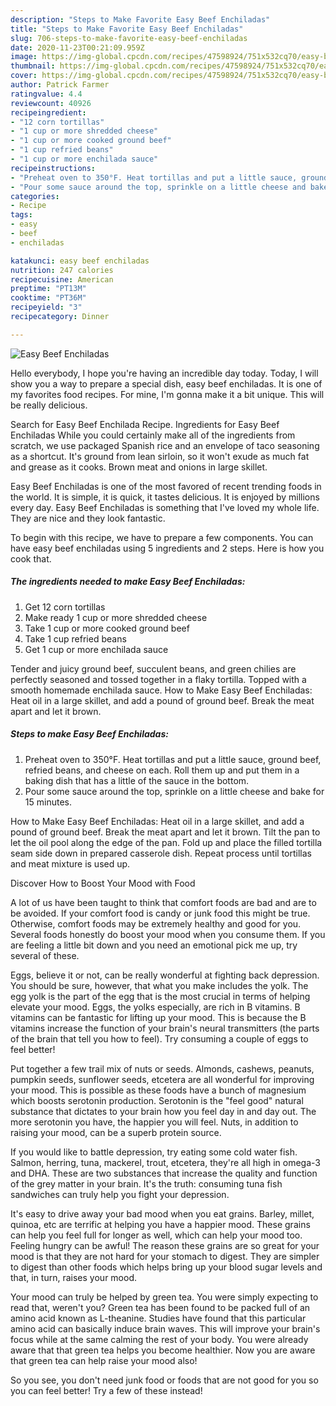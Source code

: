 ```yaml
---
description: "Steps to Make Favorite Easy Beef Enchiladas"
title: "Steps to Make Favorite Easy Beef Enchiladas"
slug: 706-steps-to-make-favorite-easy-beef-enchiladas
date: 2020-11-23T00:21:09.959Z
image: https://img-global.cpcdn.com/recipes/47598924/751x532cq70/easy-beef-enchiladas-recipe-main-photo.jpg
thumbnail: https://img-global.cpcdn.com/recipes/47598924/751x532cq70/easy-beef-enchiladas-recipe-main-photo.jpg
cover: https://img-global.cpcdn.com/recipes/47598924/751x532cq70/easy-beef-enchiladas-recipe-main-photo.jpg
author: Patrick Farmer
ratingvalue: 4.4
reviewcount: 40926
recipeingredient:
- "12 corn tortillas"
- "1 cup or more shredded cheese"
- "1 cup or more cooked ground beef"
- "1 cup refried beans"
- "1 cup or more enchilada sauce"
recipeinstructions:
- "Preheat oven to 350°F. Heat tortillas and put a little sauce, ground beef, refried beans, and cheese on each.  Roll them up and put them in a baking dish that has a little of the sauce in the bottom."
- "Pour some sauce around the top, sprinkle on a little cheese and bake for 15 minutes."
categories:
- Recipe
tags:
- easy
- beef
- enchiladas

katakunci: easy beef enchiladas 
nutrition: 247 calories
recipecuisine: American
preptime: "PT13M"
cooktime: "PT36M"
recipeyield: "3"
recipecategory: Dinner

---
```



![Easy Beef Enchiladas](https://img-global.cpcdn.com/recipes/47598924/751x532cq70/easy-beef-enchiladas-recipe-main-photo.jpg)

Hello everybody, I hope you're having an incredible day today. Today, I will show you a way to prepare a special dish, easy beef enchiladas. It is one of my favorites food recipes. For mine, I'm gonna make it a bit unique. This will be really delicious.

Search for Easy Beef Enchilada Recipe. Ingredients for Easy Beef Enchiladas While you could certainly make all of the ingredients from scratch, we use packaged Spanish rice and an envelope of taco seasoning as a shortcut. It&#39;s ground from lean sirloin, so it won&#39;t exude as much fat and grease as it cooks. Brown meat and onions in large skillet.

Easy Beef Enchiladas is one of the most favored of recent trending foods in the world. It is simple, it is quick, it tastes delicious. It is enjoyed by millions every day. Easy Beef Enchiladas is something that I've loved my whole life. They are nice and they look fantastic.


To begin with this recipe, we have to prepare a few components. You can have easy beef enchiladas using 5 ingredients and 2 steps. Here is how you cook that.

<!--inarticleads1-->

##### The ingredients needed to make Easy Beef Enchiladas:

1. Get 12 corn tortillas
1. Make ready 1 cup or more shredded cheese
1. Take 1 cup or more cooked ground beef
1. Take 1 cup refried beans
1. Get 1 cup or more enchilada sauce


Tender and juicy ground beef, succulent beans, and green chilies are perfectly seasoned and tossed together in a flaky tortilla. Topped with a smooth homemade enchilada sauce. How to Make Easy Beef Enchiladas: Heat oil in a large skillet, and add a pound of ground beef. Break the meat apart and let it brown. 

<!--inarticleads2-->

##### Steps to make Easy Beef Enchiladas:

1. Preheat oven to 350°F. Heat tortillas and put a little sauce, ground beef, refried beans, and cheese on each.  Roll them up and put them in a baking dish that has a little of the sauce in the bottom.
1. Pour some sauce around the top, sprinkle on a little cheese and bake for 15 minutes.


How to Make Easy Beef Enchiladas: Heat oil in a large skillet, and add a pound of ground beef. Break the meat apart and let it brown. Tilt the pan to let the oil pool along the edge of the pan. Fold up and place the filled tortilla seam side down in prepared casserole dish. Repeat process until tortillas and meat mixture is used up. 

Discover How to Boost Your Mood with Food


A lot of us have been taught to think that comfort foods are bad and are to be avoided. If your comfort food is candy or junk food this might be true. Otherwise, comfort foods may be extremely healthy and good for you. Several foods honestly do boost your mood when you consume them. If you are feeling a little bit down and you need an emotional pick me up, try several of these.

Eggs, believe it or not, can be really wonderful at fighting back depression. You should be sure, however, that what you make includes the yolk. The egg yolk is the part of the egg that is the most crucial in terms of helping elevate your mood. Eggs, the yolks especially, are rich in B vitamins. B vitamins can be fantastic for lifting up your mood. This is because the B vitamins increase the function of your brain's neural transmitters (the parts of the brain that tell you how to feel). Try consuming a couple of eggs to feel better!

Put together a few trail mix of nuts or seeds. Almonds, cashews, peanuts, pumpkin seeds, sunflower seeds, etcetera are all wonderful for improving your mood. This is possible as these foods have a bunch of magnesium which boosts serotonin production. Serotonin is the "feel good" natural substance that dictates to your brain how you feel day in and day out. The more serotonin you have, the happier you will feel. Nuts, in addition to raising your mood, can be a superb protein source.

If you would like to battle depression, try eating some cold water fish. Salmon, herring, tuna, mackerel, trout, etcetera, they're all high in omega-3 and DHA. These are two substances that increase the quality and function of the grey matter in your brain. It's the truth: consuming tuna fish sandwiches can truly help you fight your depression. 

It's easy to drive away your bad mood when you eat grains. Barley, millet, quinoa, etc are terrific at helping you have a happier mood. These grains can help you feel full for longer as well, which can help your mood too. Feeling hungry can be awful! The reason these grains are so great for your mood is that they are not hard for your stomach to digest. They are simpler to digest than other foods which helps bring up your blood sugar levels and that, in turn, raises your mood.

Your mood can truly be helped by green tea. You were simply expecting to read that, weren't you? Green tea has been found to be packed full of an amino acid known as L-theanine. Studies have found that this particular amino acid can basically induce brain waves. This will improve your brain's focus while at the same calming the rest of your body. You were already aware that that green tea helps you become healthier. Now you are aware that green tea can help raise your mood also!

So you see, you don't need junk food or foods that are not good for you so you can feel better! Try a few of these instead!

